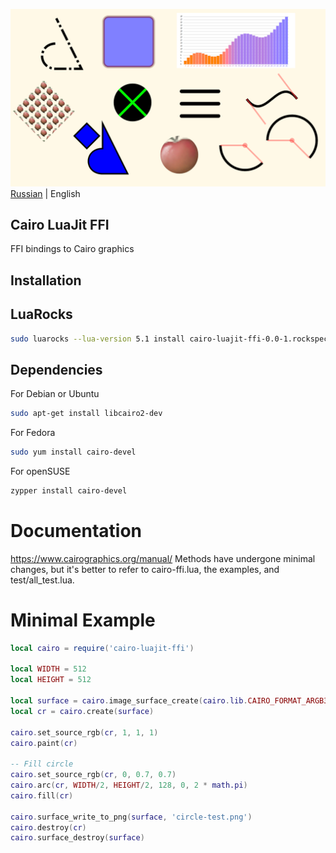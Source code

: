 ![Screenshot](https://github.com/uriid1/cairo-luajit-ffi/blob/main/screenshot.png)
[Russian](README_RU.md) | English</br>

## Cairo LuaJit FFI
FFI bindings to Cairo graphics

## Installation
## LuaRocks
```bash
sudo luarocks --lua-version 5.1 install cairo-luajit-ffi-0.0-1.rockspec
```

## Dependencies
For Debian or Ubuntu
```bash
sudo apt-get install libcairo2-dev
```

For Fedora
```bash
sudo yum install cairo-devel
```

For openSUSE
```bash
zypper install cairo-devel
```

# Documentation
https://www.cairographics.org/manual/
Methods have undergone minimal changes, but it's better to refer to cairo-ffi.lua, the examples, and test/all_test.lua.

# Minimal Example
```lua
local cairo = require('cairo-luajit-ffi')

local WIDTH = 512
local HEIGHT = 512

local surface = cairo.image_surface_create(cairo.lib.CAIRO_FORMAT_ARGB32, WIDTH, HEIGHT)
local cr = cairo.create(surface)

cairo.set_source_rgb(cr, 1, 1, 1)
cairo.paint(cr)

-- Fill circle
cairo.set_source_rgb(cr, 0, 0.7, 0.7)
cairo.arc(cr, WIDTH/2, HEIGHT/2, 128, 0, 2 * math.pi)
cairo.fill(cr)

cairo.surface_write_to_png(surface, 'circle-test.png')
cairo.destroy(cr)
cairo.surface_destroy(surface)
```
